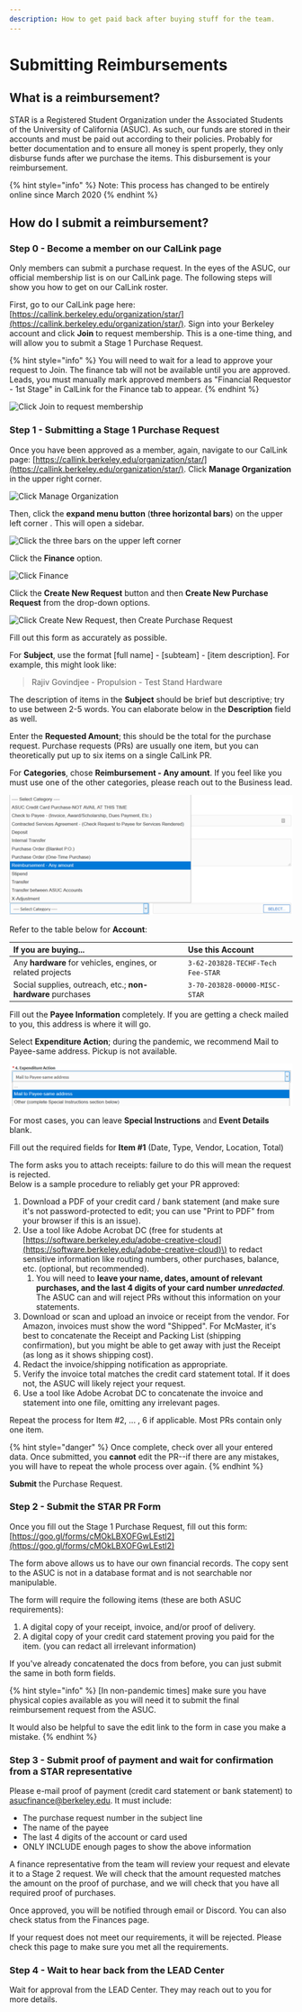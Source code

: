 ```yaml
---
description: How to get paid back after buying stuff for the team.
---
```


# Submitting Reimbursements

## What is a reimbursement?

STAR is a Registered Student Organization under the Associated Students of the University of California \(ASUC\). As such, our funds are stored in their accounts and must be paid out according to their policies. Probably for better documentation and to ensure all money is spent properly, they only disburse funds after we purchase the items. This disbursement is your reimbursement. 

{% hint style="info" %}
Note: This process has changed to be entirely online since March 2020
{% endhint %}

## How do I submit a reimbursement?

### Step 0 - Become a member on our CalLink page

Only members can submit a purchase request. In the eyes of the ASUC, our official membership list is on our CalLink page. The following steps will show you how to get on our CalLink roster.

First, go to our CalLink page here: [https://callink.berkeley.edu/organization/star/](https://callink.berkeley.edu/organization/star/). Sign into your Berkeley account and click **Join** to request membership. This is a one-time thing, and will allow you to submit a Stage 1 Purchase Request.

{% hint style="info" %}
You will need to wait for a lead to approve your request to Join. The finance tab will not be available until you are approved. Leads, you must manually mark approved members as "Financial Requestor - 1st Stage" in CalLink for the Finance tab to appear.
{% endhint %}

![Click Join to request membership](https://lh3.googleusercontent.com/qhsd4c6_jbZ_QsvObwtVd4Zt8_wWfk9sOu8Ior8p64C9OESHCaHBPZjgztOoJSsWOcSVo5MAaN96NI79LdrEMtd7kHhGWAac2rAOh6Q_NIZd3fPULPZ7VimCIV2-aUPl5l1SKTQl)

### Step 1 - Submitting a Stage 1 Purchase Request

Once you have been approved as a member, again, navigate to our CalLink page: [https://callink.berkeley.edu/organization/star/](https://callink.berkeley.edu/organization/star/). Click **Manage Organization** in the upper right corner. 

![Click Manage Organization](https://lh4.googleusercontent.com/5dDY25fqROAaViQyX7G8Kb1IbCrowsYiapIo-KrLIFJwqlxzdUUL4QobK63KcfGCvZ58AhDjTqNUFcmXN1NCZV6YK-igVJM6iI5myo0clEmRQd52IDPHxoxl72lihhkQkg6EREs3)

Then, click the **expand menu button** \(**three horizontal bars**\) on the upper left corner . This will open a sidebar. 

![Click the three bars on the upper left corner](https://lh6.googleusercontent.com/yjbzSe5SZo50jccc2gkWTUbLmUYe2ydKgGklqd2hBabxl9U7xECA9bFe2FBG1UTUt_pfPZuEjJ6_sQUCpQvVsk9aeYakVwRm9r6dk76AZ29NREll0Kxth3yKDgmcV6hVLVAhL6z8)

Click the **Finance** option.

![Click Finance](https://lh3.googleusercontent.com/Pj5P-BFyxQSFRKJaceKWBD4mj0kns7B1GFznopgwdWlvHAnU717kEYVKm_dWoycdpnf7JJS0ibSfi_sQ5dnlLWJE9Dk36L_M-6jEZyZ6QwvjUtfLnvqSiKQ0rF43BknegTg0qB_5)

Click the **Create New Request** button and then **Create New Purchase Request** from the drop-down options.

![Click Create New Request, then Create Purchase Request](../.gitbook/assets/image%20%2885%29%20%281%29.png)

Fill out this form as accurately as possible. 

For **Subject**, use the format \[full name\] - \[subteam\] - \[item description\]. For example, this might look like: 

> Rajiv Govindjee - Propulsion - Test Stand Hardware

The description of items in the **Subject** should be brief but descriptive; try to use between 2-5 words. You can elaborate below in the **Description** field as well.

Enter the **Requested Amount**; this should be the total for the purchase request. Purchase requests \(PRs\) are usually one item, but you can theoretically put up to six items on a single CalLink PR.

For **Categories**, chose **Reimbursement - Any amount**. If you feel like you must use one of the other categories, please reach out to the Business lead.

![Choose &quot;Reimbursement&quot; to get reimbursed. We tend not to use the others.](../.gitbook/assets/image%20%2899%29.png)

Refer to the table below for **Account**:

| If you are buying... | Use this Account |
| :--- | :--- |
| Any **hardware** for vehicles, engines, or related projects | `3-62-203828-TECHF-Tech Fee-STAR` |
| Social supplies, outreach, etc.; **non-hardware** purchases | `3-70-203828-00000-MISC-STAR` |

Fill out the **Payee Information** completely. If you are getting a check mailed to you, this address is where it will go.

Select **Expenditure Action**; during the pandemic, we recommend Mail to Payee-same address. Pickup is not available.

![](../.gitbook/assets/image%20%2898%29.png)

For most cases, you can leave **Special Instructions** and **Event Details** blank.

Fill out the required fields for **Item \#1** \(Date, Type, Vendor, Location, Total\)

The form asks you to attach receipts: failure to do this will mean the request is rejected.  
Below is a sample procedure to reliably get your PR approved:

1. Download a PDF of your credit card / bank statement \(and make sure it's not password-protected to edit; you can use "Print to PDF" from your browser if this is an issue\).
2. Use a tool like Adobe Acrobat DC \(free for students at [https://software.berkeley.edu/adobe-creative-cloud](https://software.berkeley.edu/adobe-creative-cloud)\) to redact sensitive information like routing numbers, other purchases, balance, etc. \(optional, but recommended\).
   1. You will need to **leave your name, dates, amount of relevant purchases, and the last 4 digits of your card number** _**unredacted**._ The ASUC can and will reject PRs without this information on your statements.
3. Download or scan and upload an invoice or receipt from the vendor. For Amazon, invoices must show the word "Shipped". For McMaster, it's best to concatenate the Receipt and Packing List \(shipping confirmation\), but you might be able to get away with just the Receipt \(as long as it shows shipping cost\).
4. Redact the invoice/shipping notification as appropriate.
5. Verify the invoice total matches the credit card statement total. If it does not, the ASUC will likely reject your request.
6. Use a tool like Adobe Acrobat DC to concatenate the invoice and statement into one file, omitting any irrelevant pages.

Repeat the process for Item \#2, ... , 6 if applicable. Most PRs contain only one item.

{% hint style="danger" %}
Once complete, check over all your entered data. Once submitted, you **cannot** edit the PR--if there are any mistakes, you will have to repeat the whole process over again.
{% endhint %}

**Submit** the Purchase Request.

### Step 2 - Submit the STAR PR Form

Once you fill out the Stage 1 Purchase Request, fill out this form: [https://goo.gl/forms/cMOkLBXOFGwLEstl2](https://goo.gl/forms/cMOkLBXOFGwLEstl2)

The form above allows us to have our own financial records. The copy sent to the ASUC is not in a database format and is not searchable nor manipulable. 

The form will require the following items \(these are both ASUC requirements\):

1.  A digital copy of your receipt, invoice, and/or proof of delivery.
2. A digital copy of your credit card statement proving you paid for the item. \(you can redact all irrelevant information\)

If you've already concatenated the docs from before, you can just submit the same in both form fields.

{% hint style="info" %}
\[In non-pandemic times\] make sure you have physical copies available as you will need it to submit the final reimbursement request from the ASUC.

It would also be helpful to save the edit link to the form in case you make a mistake.
{% endhint %}

### Step 3 - Submit proof of payment and wait for confirmation from a STAR representative

Please e-mail proof of payment \(credit card statement or bank statement\) to asucfinance@berkeley.edu. It must include:

* The purchase request number in the subject line
* The name of the payee
* The last 4 digits of the account or card used
* ONLY INCLUDE enough pages to show the above information

A finance representative from the team will review your request and elevate it to a Stage 2 request. We will check that the amount requested matches the amount on the proof of purchase, and we will check that you have all required proof of purchases. 

Once approved, you will be notified through email or Discord. You can also check status from the Finances page. 

If your request does not meet our requirements, it will be rejected. Please check this page to make sure you met all the requirements.

### Step 4 - Wait to hear back from the LEAD Center

Wait for approval from the LEAD Center. They may reach out to you for more details.

